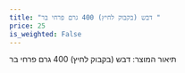 ```yaml
---
title: "דבש (בקבוק לחיץ) 400 גרם פרחי בר "
price: 25
is_weighted: False
---
```


תיאור המוצר: דבש (בקבוק לחיץ) 400 גרם פרחי בר 
